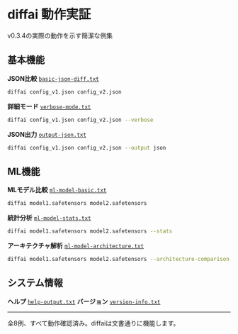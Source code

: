# diffai 動作実証

v0.3.4の実際の動作を示す簡潔な例集

## 基本機能

**JSON比較** [`basic-json-diff.txt`](outputs/basic-json-diff.txt)
```bash
diffai config_v1.json config_v2.json
```

**詳細モード** [`verbose-mode.txt`](outputs/verbose-mode.txt) 
```bash
diffai config_v1.json config_v2.json --verbose
```

**JSON出力** [`output-json.txt`](outputs/output-json.txt)
```bash
diffai config_v1.json config_v2.json --output json
```

## ML機能

**MLモデル比較** [`ml-model-basic.txt`](outputs/ml-model-basic.txt)
```bash
diffai model1.safetensors model2.safetensors
```

**統計分析** [`ml-model-stats.txt`](outputs/ml-model-stats.txt)
```bash
diffai model1.safetensors model2.safetensors --stats
```

**アーキテクチャ解析** [`ml-model-architecture.txt`](outputs/ml-model-architecture.txt)
```bash
diffai model1.safetensors model2.safetensors --architecture-comparison
```

## システム情報

**ヘルプ** [`help-output.txt`](outputs/help-output.txt)
**バージョン** [`version-info.txt`](outputs/version-info.txt)

---

全8例、すべて動作確認済み。diffaiは文書通りに機能します。